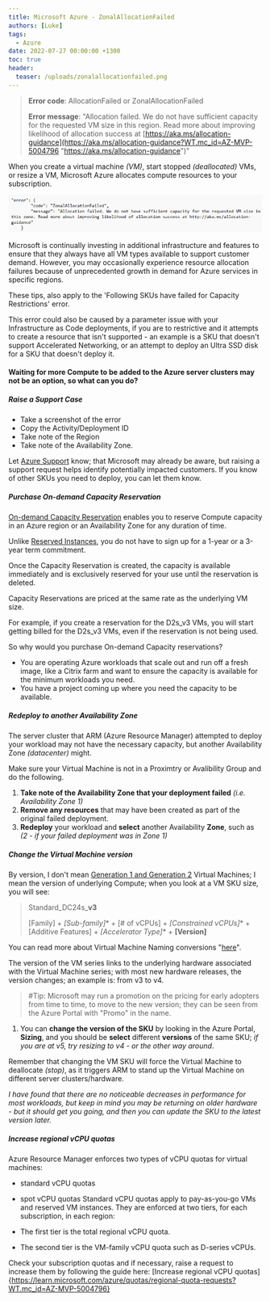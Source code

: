 ```yaml
---
title: Microsoft Azure - ZonalAllocationFailed
authors: [Luke]
tags:
  - Azure
date: 2022-07-27 00:00:00 +1300
toc: true
header:
  teaser: /uploads/zonalallocationfailed.png
---
```


> **Error code**: AllocationFailed or ZonalAllocationFailed
>
> **Error message**: "Allocation failed. We do not have sufficient capacity for the requested VM size in this region. Read more about improving likelihood of allocation success at [https://aka.ms/allocation-guidance](https://aka.ms/allocation-guidance?WT.mc_id=AZ-MVP-5004796 "https://aka.ms/allocation-guidance")"

When you create a virtual machine _(VM)_, start stopped _(deallocated)_ VMs, or resize a VM, Microsoft Azure allocates compute resources to your subscription.

![ZonalAllocationFailed](/uploads/zonalallocationfailed.png "ZonalAllocationFailed")

Microsoft is continually investing in additional infrastructure and features to ensure that they always have all VM types available to support customer demand. However, you may occasionally experience resource allocation failures because of unprecedented growth in demand for Azure services in specific regions.

These tips, also apply to the 'Following SKUs have failed for Capacity Restrictions' error.

This error could also be caused by a parameter issue with your Infrastructure as Code deployments, if you are to restrictive and it attempts to create a resource that isn't supported - an example is a SKU that doesn't support Accelerated Networking, or an attempt to deploy an Ultra SSD disk for a SKU that doesn't deploy it.

#### **Waiting for more Compute to be added to the Azure server clusters may not be an option, so what can you do?**

##### Raise a Support Case

* Take a screenshot of the error
* Copy the Activity/Deployment ID
* Take note of the Region
* Take note of the Availability Zone.

Let [Azure Support](https://azure.microsoft.com/en-us/support/?WT.mc_id=AZ-MVP-5004796 " Azure Support") know; that Microsoft may already be aware, but raising a support request helps identify potentially impacted customers. If you know of other SKUs you need to deploy, you can let them know.

##### Purchase On-demand Capacity Reservation

[On-demand Capacity Reservation](https://learn.microsoft.com/en-us/azure/virtual-machines/capacity-reservation-overview?WT.mc_id=AZ-MVP-5004796 "On-demand Capacity Reservation") enables you to reserve Compute capacity in an Azure region or an Availability Zone for any duration of time. 

Unlike [Reserved Instances](https://azure.microsoft.com/en-us/pricing/reserved-vm-instances/?WT.mc_id=AZ-MVP-5004796 "Reserved Instances"), you do not have to sign up for a 1-year or a 3-year term commitment.

Once the Capacity Reservation is created, the capacity is available immediately and is exclusively reserved for your use until the reservation is deleted.

Capacity Reservations are priced at the same rate as the underlying VM size. 

For example, if you create a reservation for the D2s_v3 VMs, you will start getting billed for the D2s_v3 VMs, even if the reservation is not being used.

So why would you purchase On-demand Capacity reservations?

* You are operating Azure workloads that scale out and run off a fresh image, like a Citrix farm and want to ensure the capacity is available for the minimum workloads you need.
* You have a project coming up where you need the capacity to be available.

##### Redeploy to another Availability Zone

The server cluster that ARM (Azure Resource Manager) attempted to deploy your workload may not have the necessary capacity, but another Availability Zone _(datacenter)_ might.

Make sure your Virtual Machine is not in a Proximtry or Avalibility Group and do the following.

1. **Take note of the Availability Zone that your deployment failed** _(i.e. Availability Zone 1)_
2. **Remove any resources** that may have been created as part of the original failed deployment.
3. **Redeploy** your workload and **select** another Availability **Zone**, such as _(2 - if your failed deployment was in Zone 1)_

##### Change the Virtual Machine version  

By version, I don't mean [Generation 1 and Generation 2](https://learn.microsoft.com/en-us/azure/virtual-machines/generation-2?WT.mc_id=AZ-MVP-5004796#features-and-capabilities "Generation 1 vs. generation 2 features") Virtual Machines; I mean the version of underlying Compute; when you look at a VM SKU size, you will see:

> Standard_DC24s_**v3**
>
> \[Family\] + _\[Sub-family\]_* + \[# of vCPUs\] + _\[Constrained vCPUs\]_* + \[Additive Features\] + _\[Accelerator Type\]_* + **\[Version\]**

You can read more about Virtual Machine Naming conversions "[here](https://learn.microsoft.com/en-us/azure/virtual-machines/vm-naming-conventions?WT.mc_id=AZ-MVP-5004796 "Azure virtual machine sizes naming conventions")".

The version of the VM series links to the underlying hardware associated with the Virtual Machine series; with most new hardware releases, the version changes; an example is: from v3 to v4.  

> #Tip: Microsoft may run a promotion on the pricing for early adopters from time to time, to move to the new version; they can be seen from the Azure Portal with "Promo" in the name.

1. You can **change the version of the SKU** by looking in the Azure Portal, **Sizing**, and you should be **select** different **versions** of the same SKU; _if you are at v5, try resizing to v4 - or the other way around_.  

Remember that changing the VM SKU will force the Virtual Machine to deallocate _(stop)_, as it triggers ARM to stand up the Virtual Machine on different server clusters/hardware.

_I have found that there are no noticeable decreases in performance for most workloads, but keep in mind you may be returning on older hardware - but it should get you going, and then you can update the SKU to the latest version later._


##### Increase regional vCPU quotas

Azure Resource Manager enforces two types of vCPU quotas for virtual machines:

* standard vCPU quotas
* spot vCPU quotas
Standard vCPU quotas apply to pay-as-you-go VMs and reserved VM instances. They are enforced at two tiers, for each subscription, in each region:

* The first tier is the total regional vCPU quota.
* The second tier is the VM-family vCPU quota such as D-series vCPUs.

Check your subscription quotas and if necessary, raise a request to increase them by following the guide here: [Increase regional vCPU quotas]{https://learn.microsoft.com/azure/quotas/regional-quota-requests?WT.mc_id=AZ-MVP-5004796}
